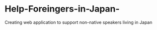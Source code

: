 # Help-Foreingers-in-Japan-
Creating web application to support non-native speakers living in Japan 
